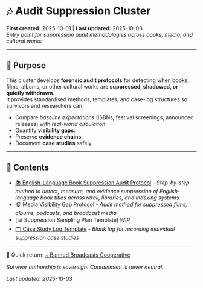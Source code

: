 # 🎶 Audit Suppression Cluster  
**First created:** 2025-10-01 | **Last updated:** 2025-10-03  
*Entry point for suppression audit methodologies across books, media, and cultural works*  

---

## 🌱 Purpose  

This cluster develops **forensic audit protocols** for detecting when books, films, albums, or other cultural works are **suppressed, shadowed, or quietly withdrawn**.  
It provides standardised methods, templates, and case-log structures so survivors and researchers can:  

- Compare *baseline expectations* (ISBNs, festival screenings, announced releases) with *real-world circulation*.  
- Quantify **visibility gaps**.  
- Preserve **evidence chains**.  
- Document **case studies** safely.  

---

## 📂 Contents  

- [📚 English-Language Book Suppression Audit Protocol](./📚_audit_suppression_protocol_english.md) - *Step-by-step method to detect, measure, and evidence suppression of English-language book titles across retail, libraries, and indexing systems*
- [🎧 Media Visibility Gap Protocol](./🎧_media_visibility_gap_protocol.md) - *Audit method for suppressed films, albums, podcasts, and broadcast media*
- [📊 Suppression Sampling Plan Template] *WIP*
- [🗂️ Case Study Log Template](./🗂️_case_study_log_template.md) - *Blank log for recording individual suppression case studies*  

---

📎 Quick return: [🎶 Banned Broadcasts Cooperative](../README.md)  

*Survivor authorship is sovereign. Containment is never neutral.*  

_Last updated: 2025-10-03_
